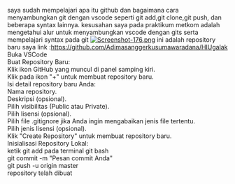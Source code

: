 saya sudah mempelajari apa itu github dan bagaimana cara menyambungkan git dengan vscode seperti git add,git clone,git push, dan beberapa syntax lainnya.
kesusahan saya pada praktikum metkom adalah mengetahui alur untuk menyambungkan vscode dengan gits serta mempelajari syntax pada git 
[![Screenshot-176.png](https://i.postimg.cc/ncFJ1NRX/Screenshot-176.png)](https://postimg.cc/DmMHvpKh)
ini adalah repository baru saya link :https://github.com/Adimasanggerkusumawaradana/HIUgalak
<br>
Buka VSCode 
<br>
Buat Repository Baru:
<br>
Klik ikon GitHub yang muncul di panel samping kiri.
<br>    Klik pada ikon "+" untuk membuat repository baru.
<br>    Isi detail repository baru Anda:
<br>    Nama repository.
<br>    Deskripsi (opsional).
<br>    Pilih visibilitas (Public atau Private).
<br>    Pilih lisensi (opsional).
<br>    Pilih file .gitignore jika Anda ingin mengabaikan jenis file tertentu.
<br>    Pilih jenis lisensi (opsional).
<br>    Klik "Create Repository" untuk membuat repository baru.
<br>
Inisialisasi Repository Lokal:
<br>
ketik git add pada terminal git bash
<br>
git commit -m "Pesan commit Anda"
<br>
git push -u origin master
<br>
repository telah dibuat